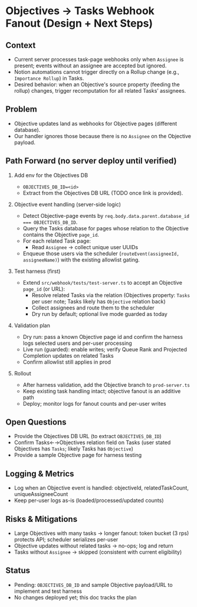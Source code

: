 # Objectives → Tasks Webhook Fanout (Design + Next Steps)

## Context
- Current server processes task-page webhooks only when `Assignee` is present; events without an assignee are accepted but ignored.
- Notion automations cannot trigger directly on a Rollup change (e.g., `Importance Rollup`) in Tasks.
- Desired behavior: when an Objective's source property (feeding the rollup) changes, trigger recomputation for all related Tasks’ assignees.

## Problem
- Objective updates land as webhooks for Objective pages (different database).
- Our handler ignores those because there is no `Assignee` on the Objective payload.

## Path Forward (no server deploy until verified)
1. Add env for the Objectives DB
   - `OBJECTIVES_DB_ID=<id>`
   - Extract from the Objectives DB URL (TODO once link is provided).

2. Objective event handling (server-side logic)
   - Detect Objective-page events by `req.body.data.parent.database_id === OBJECTIVES_DB_ID`.
   - Query the Tasks database for pages whose relation to the Objective contains the Objective `page_id`.
   - For each related Task page:
     - Read `Assignee` → collect unique user UUIDs
   - Enqueue those users via the scheduler (`routeEvent(assigneeId, assigneeName)`) with the existing allowlist gating.

3. Test harness (first)
   - Extend `src/webhook/tests/test-server.ts` to accept an Objective `page_id` (or URL):
     - Resolve related Tasks via the relation (Objectives property: `Tasks` per user note; Tasks likely has `Objective` relation back)
     - Collect assignees and route them to the scheduler
     - Dry run by default; optional live mode guarded as today

4. Validation plan
   - Dry run: pass a known Objective page id and confirm the harness logs selected users and per-user processing
   - Live run (guarded): enable writes; verify Queue Rank and Projected Completion updates on related Tasks
   - Confirm allowlist still applies in prod

5. Rollout
   - After harness validation, add the Objective branch to `prod-server.ts`
   - Keep existing task handling intact; objective fanout is an additive path
   - Deploy; monitor logs for fanout counts and per-user writes

## Open Questions
- Provide the Objectives DB URL (to extract `OBJECTIVES_DB_ID`)
- Confirm Tasks←→Objectives relation field on Tasks (user stated Objectives has `Tasks`; likely Tasks has `Objective`)
- Provide a sample Objective page for harness testing

## Logging & Metrics
- Log when an Objective event is handled: objectiveId, relatedTaskCount, uniqueAssigneeCount
- Keep per-user logs as-is (loaded/processed/updated counts)

## Risks & Mitigations
- Large Objectives with many tasks → longer fanout: token bucket (3 rps) protects API; scheduler serializes per-user
- Objective updates without related tasks → no-ops; log and return
- Tasks without `Assignee` → skipped (consistent with current eligibility)

## Status
- Pending: `OBJECTIVES_DB_ID` and sample Objective payload/URL to implement and test harness
- No changes deployed yet; this doc tracks the plan
